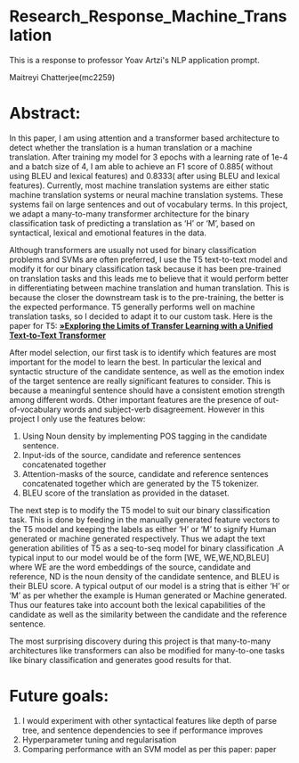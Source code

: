 # Research_Response_Machine_Translation

This is a response to professor Yoav Artzi's NLP application prompt.

Maitreyi Chatterjee(mc2259)

# Abstract:
In this paper, I am using attention and a transformer based architecture to detect whether the translation is a human translation or a machine translation. After training my model for 3 epochs with a learning rate of 1e-4 and a batch size of 4, I am able to achieve an F1 score of 0.885( without using BLEU and lexical features) and 0.8333( after using BLEU and lexical features). Currently, most machine translation systems are either static machine translation systems or neural machine translation systems. These systems fail on large sentences and out of vocabulary terms. In this project, we adapt a many-to-many transformer architecture for the binary classification task of predicting a translation as ‘H’ or ‘M’, based on syntactical, lexical and emotional features in the data.

 Although transformers are usually not used for binary classification problems and SVMs are often preferred, I use the T5 text-to-text model  and modify it for our binary classification task because it has been pre-trained on  translation tasks and this leads me to believe that it would perform better in differentiating between machine translation and human translation. This is because the closer the downstream task is to the pre-training, the better is the expected performance. T5  generally performs well on machine translation tasks, so I decided to adapt it to our custom task. Here is the paper for T5: 
 <a href="https://arxiv.org/abs/1910.10683"><strong>»Exploring the Limits of Transfer Learning with a Unified Text-to-Text Transformer</strong></a>

After model selection, our first task is to identify which features are most important for the model to learn the best. In particular the lexical and syntactic structure of the candidate sentence, as well as the emotion index of the target sentence are really significant features to consider. This is because a meaningful sentence should have a consistent emotion strength among different words. Other important features are the presence of out-of-vocabulary words and subject-verb disagreement. However in this project I only use the features below:
1.	Using Noun density by implementing POS tagging in the candidate sentence.
2.	Input-ids of the source, candidate and reference sentences concatenated together
3.	Attention-masks of the source, candidate and reference sentences concatenated together which are generated by the T5 tokenizer.
4.	BLEU score of the translation as provided in the dataset.

The next step is to modify the T5 model to suit our binary classification task. This is done by feeding in the manually generated feature vectors to the T5 model and keeping the labels as either ‘H’ or ‘M’ to signify Human generated or machine generated respectively. Thus we adapt the text generation abilities of T5 as a seq-to-seq model for binary classification .A typical input to our model would be of the form [WE, WE,WE,ND,BLEU] where WE are the word embeddings of the source, candidate and reference, ND is the noun density of the candidate sentence, and BLEU is their BLEU score. A typical output of our model is a string that is either ‘H’ or ‘M’ as per whether the example is Human generated or Machine generated. Thus our features take into account both the lexical capabilities of the candidate as well as the similarity between the candidate and the reference sentence.

The most surprising discovery during this project is that many-to-many architectures like transformers can also be modified for many-to-one tasks like binary classification and generates good results for that. 

# Future goals:
1.	I would experiment with other syntactical features like depth of parse tree, and sentence dependencies to see if performance improves
2.	Hyperparameter tuning and regularisation
3.	Comparing performance with an SVM model as per this paper: paper
